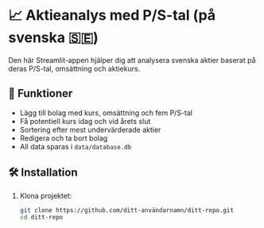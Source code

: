 # 📈 Aktieanalys med P/S-tal (på svenska 🇸🇪)

Den här Streamlit-appen hjälper dig att analysera svenska aktier baserat på deras P/S-tal, omsättning och aktiekurs.

## 🚀 Funktioner
- Lägg till bolag med kurs, omsättning och fem P/S-tal
- Få potentiell kurs idag och vid årets slut
- Sortering efter mest undervärderade aktier
- Redigera och ta bort bolag
- All data sparas i `data/database.db`

## 🛠️ Installation

1. Klona projektet:
   ```bash
   git clone https://github.com/ditt-användarnamn/ditt-repo.git
   cd ditt-repo
